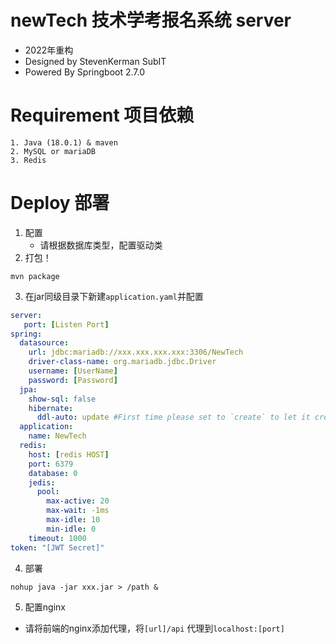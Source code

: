 # newTech 技术学考报名系统 server

- 2022年重构
- Designed by StevenKerman SubIT
- Powered By Springboot 2.7.0
# Requirement 项目依赖

```
1. Java (18.0.1) & maven
2. MySQL or mariaDB
3. Redis
```

# Deploy 部署

1. 配置
   - 请根据数据库类型，配置驱动类
2. 打包！

```shell
mvn package
```

3. 在jar同级目录下新建```application.yaml```并配置

```yaml
server:
   port: [Listen Port]
spring:
  datasource:
    url: jdbc:mariadb://xxx.xxx.xxx.xxx:3306/NewTech
    driver-class-name: org.mariadb.jdbc.Driver
    username: [UserName]
    password: [Password]
  jpa:
    show-sql: false
    hibernate:
      ddl-auto: update #First time please set to `create` to let it create the database
  application:
    name: NewTech
  redis:
    host: [redis HOST]
    port: 6379
    database: 0
    jedis:
      pool:
        max-active: 20
        max-wait: -1ms
        max-idle: 10
        min-idle: 0
    timeout: 1000
token: "[JWT Secret]"
```

4. 部署

```shell
nohup java -jar xxx.jar > /path &
```

5. 配置nginx
- 请将前端的nginx添加代理，将```[url]/api``` 代理到```localhost:[port]```
